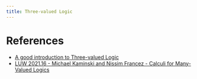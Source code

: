 ```yaml
---
title: Three-valued Logic
---
```


# References

- [A good introduction to Three-valued Logic](https://www.youtube.com/watch?v=mK_VhRdh_o4)
- [LUW 2021.16 - Michael Kaminski and Nissim Francez - Calculi for Many-Valued Logics](https://www.youtube.com/watch?v=V5XmbPZDKg8)
